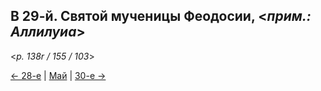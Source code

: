 
## В 29-й. Святой мученицы Феодосии, <*прим.: Аллилуиа*>

<*p. 138r / 155 / 103*>

[← 28-е](05_28_MES.ru.md) | [Май](README.md#29-й) | [30-е →](05_30_MES.ru.md)
